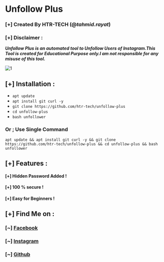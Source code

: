 # Unfollow Plus
### [+] Created By HTR-TECH (@***tahmid.rayat***)
### [+] Disclaimer :
***Unfollow Plus is an automated tool to Unfollow Users of Instagram.This Tool is created for Educational Purpose only.I am not responsible for any misuse of this tool.***

<img src="https://i.ibb.co/mBccqnf/unfollowplus.jpg" alt="1" border="0">

## [+] Installation :

* ```apt update```
* ```apt install git curl -y```
* ```git clone https://github.com/htr-tech/unfollow-plus```
* ```cd unfollow-plus```
* ```bash unfollower```

### Or ; Use Single Command
```
apt update && apt install git curl -y && git clone https://github.com/htr-tech/unfollow-plus && cd unfollow-plus && bash unfollower
```

## [+] Features :
#### [+] Hidden Password Added !
#### [+] 100 % secure !
#### [+] Easy for Beginners !

## [+] Find Me on :
### [~] [Facebook](https://facebook.com/tahmid.rayat.official/)
### [~] [Instagram](https://instagram.com/tahmid.rayat/)
### [~] [Github](https://github.com/htr-tech/)
